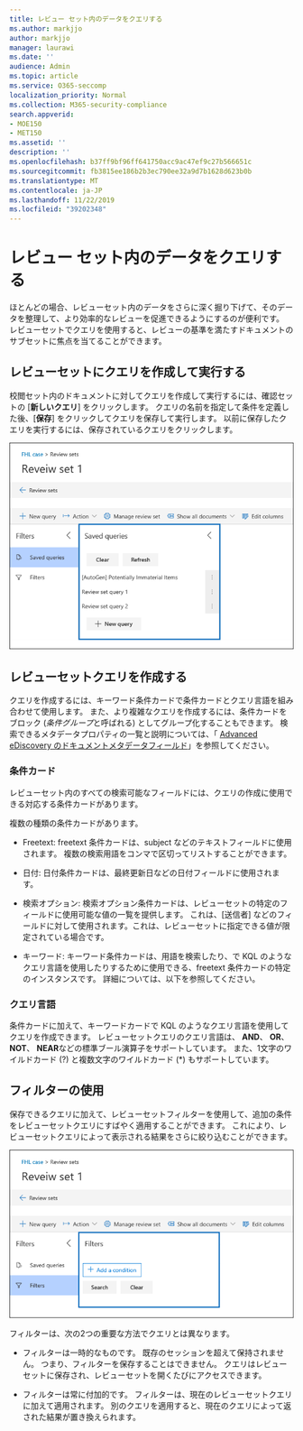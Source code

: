 ```yaml
---
title: レビュー セット内のデータをクエリする
ms.author: markjjo
author: markjjo
manager: laurawi
ms.date: ''
audience: Admin
ms.topic: article
ms.service: O365-seccomp
localization_priority: Normal
ms.collection: M365-security-compliance
search.appverid:
- MOE150
- MET150
ms.assetid: ''
description: ''
ms.openlocfilehash: b37ff9bf96ff641750acc9ac47ef9c27b566651c
ms.sourcegitcommit: fb3815ee186b2b3ec790ee32a9d7b1628d623b0b
ms.translationtype: MT
ms.contentlocale: ja-JP
ms.lasthandoff: 11/22/2019
ms.locfileid: "39202348"
---
```

# <a name="query-the-data-in-a-review-set"></a>レビュー セット内のデータをクエリする

ほとんどの場合、レビューセット内のデータをさらに深く掘り下げて、そのデータを整理して、より効率的なレビューを促進できるようにするのが便利です。 レビューセットでクエリを使用すると、レビューの基準を満たすドキュメントのサブセットに焦点を当てることができます。

## <a name="creating-and-running-a-query-in-a-review-set"></a>レビューセットにクエリを作成して実行する

校閲セット内のドキュメントに対してクエリを作成して実行するには、確認セットの [**新しいクエリ**] をクリックします。 クエリの名前を指定して条件を定義した後、[**保存**] をクリックしてクエリを保存して実行します。 以前に保存したクエリを実行するには、保存されているクエリをクリックします。 

![Set クエリを確認する](media/AeDReviewSetQueries.png)

## <a name="building-a-review-set-query"></a>レビューセットクエリを作成する

クエリを作成するには、キーワード条件カードで条件カードとクエリ言語を組み合わせて使用します。 また、より複雑なクエリを作成するには、条件カードをブロック (*条件グループ*と呼ばれる) としてグループ化することもできます。 検索できるメタデータプロパティの一覧と説明については、「 [Advanced eDiscovery のドキュメントメタデータフィールド](document-metadata-fields-in-Advanced-eDiscovery.md)」を参照してください。

### <a name="condition-cards"></a>条件カード

レビューセット内のすべての検索可能なフィールドには、クエリの作成に使用できる対応する条件カードがあります。

複数の種類の条件カードがあります。

- Freetext: freetext 条件カードは、subject などのテキストフィールドに使用されます。 複数の検索用語をコンマで区切ってリストすることができます。

- 日付: 日付条件カードは、最終更新日などの日付フィールドに使用されます。

- 検索オプション: 検索オプション条件カードは、レビューセットの特定のフィールドに使用可能な値の一覧を提供します。 これは、[送信者] などのフィールドに対して使用されます。これは、レビューセットに指定できる値が限定されている場合です。

- キーワード: キーワード条件カードは、用語を検索したり、で KQL のようなクエリ言語を使用したりするために使用できる、freetext 条件カードの特定のインスタンスです。 詳細については、以下を参照してください。

### <a name="query-language"></a>クエリ言語

条件カードに加えて、キーワードカードで KQL のようなクエリ言語を使用してクエリを作成できます。 レビューセットクエリのクエリ言語は、 **AND**、 **OR**、 **NOT**、 **NEAR**などの標準ブール演算子をサポートしています。 また、1文字のワイルドカード (?) と複数文字のワイルドカード (*) もサポートしています。

## <a name="using-filters"></a>フィルターの使用

保存できるクエリに加えて、レビューセットフィルターを使用して、追加の条件をレビューセットクエリにすばやく適用することができます。 これにより、レビューセットクエリによって表示される結果をさらに絞り込むことができます。

![設定フィルターを確認する](media/AeDReviewSetFilters.png)

フィルターは、次の2つの重要な方法でクエリとは異なります。

- フィルターは一時的なものです。 既存のセッションを超えて保持されません。 つまり、フィルターを保存することはできません。 クエリはレビューセットに保存され、レビューセットを開くたびにアクセスできます。

- フィルターは常に付加的です。 フィルターは、現在のレビューセットクエリに加えて適用されます。 別のクエリを適用すると、現在のクエリによって返された結果が置き換えられます。
